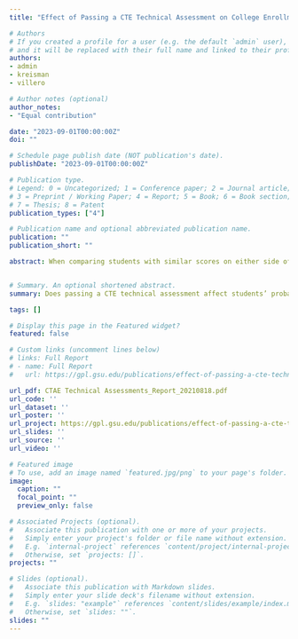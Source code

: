 ```yaml
---
title: "Effect of Passing a CTE Technical Assessment on College Enrollment"

# Authors
# If you created a profile for a user (e.g. the default `admin` user), write the username (folder name) here 
# and it will be replaced with their full name and linked to their profile.
authors:
- admin
- kreisman
- villero

# Author notes (optional)
author_notes:
- "Equal contribution"

date: "2023-09-01T00:00:00Z"
doi: ""

# Schedule page publish date (NOT publication's date).
publishDate: "2023-09-01T00:00:00Z"

# Publication type.
# Legend: 0 = Uncategorized; 1 = Conference paper; 2 = Journal article;
# 3 = Preprint / Working Paper; 4 = Report; 5 = Book; 6 = Book section;
# 7 = Thesis; 8 = Patent
publication_types: ["4"]

# Publication name and optional abbreviated publication name.
publication: ""
publication_short: ""

abstract: When comparing students with similar scores on either side of the passing threshold, pooling together all assessments, and controlling for student demographics, we find that passing a CTE technical assessment has no impact on the likelihood of attending college. While estimates are not precise enough to rule out potential positive or negative effects, our results suggest that (if anything) effects are more likely to be negative or zero than positive. We similarly find no impact on college-going when we restrict the analysis sample to a subset of the most popular tests (with some exceptions). For those on the margin of passing a CTE technical assessment, the signal afforded to students from passing the assessment does not appear to affect students’ propensity to attend college. That passing among this slice of students has no impact on college attendance suggests that, while the tests may be indicative of learning (a hypothesis we are not in a position to confirm), they do not seem to alter students’ future academic plans.


# Summary. An optional shortened abstract.
summary: Does passing a CTE technical assessment affect students’ probability of attending college?

tags: []

# Display this page in the Featured widget?
featured: false

# Custom links (uncomment lines below)
# links: Full Report
# - name: Full Report
#   url: https://gpl.gsu.edu/publications/effect-of-passing-a-cte-technical-assessment-on-college-enrollment/

url_pdf: CTAE Technical Assessments_Report_20210818.pdf
url_code: ''
url_dataset: ''
url_poster: ''
url_project: https://gpl.gsu.edu/publications/effect-of-passing-a-cte-technical-assessment-on-college-enrollment/
url_slides: ''
url_source: ''
url_video: ''

# Featured image
# To use, add an image named `featured.jpg/png` to your page's folder. 
image:
  caption: ""
  focal_point: ""
  preview_only: false

# Associated Projects (optional).
#   Associate this publication with one or more of your projects.
#   Simply enter your project's folder or file name without extension.
#   E.g. `internal-project` references `content/project/internal-project/index.md`.
#   Otherwise, set `projects: []`.
projects: ""

# Slides (optional).
#   Associate this publication with Markdown slides.
#   Simply enter your slide deck's filename without extension.
#   E.g. `slides: "example"` references `content/slides/example/index.md`.
#   Otherwise, set `slides: ""`.
slides: ""
---
```



